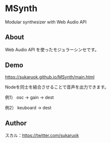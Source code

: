 # MSynth
Modular synthesizer with Web Audio API

## About
Web Audio API を使ったモジュラーシンセです。

## Demo
https://sukaruok.github.io/MSynth/main.html

Nodeを同士を結合させることで音声を出力できます。

例1）
osc → gain → dest

例2）
keuboard → dest

## Author
スカル：https://twitter.com/sukaruok
